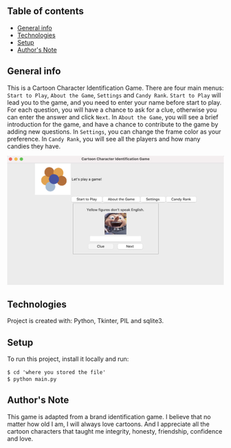


## Table of contents
* [General info](#general-info)
* [Technologies](#technologies)
* [Setup](#setup)
* [Author's Note](#note)

## General info
This is a Cartoon Character Identification Game. There are four main menus: `Start to Play`, `About the Game`, `Settings` and `Candy Rank`. `Start to Play` will lead you to the game, and you need to enter your name before start to play. For each question, you will have a chance to ask for a clue, otherwise you can enter the answer and click `Next`. In `About the Game`, you will see a brief introduction for the game, and have a chance to contribute to the game by adding new questions. In `Settings`, you can change the frame color as your preference. In `Candy Rank`, you will see all the players and how many candies they have.


![looklike](./images/looklike.png)

## Technologies
Project is created with: Python, Tkinter, PIL and sqlite3.

## Setup
To run this project, install it locally and run:

```
$ cd 'where you stored the file'
$ python main.py
```
## Author's Note

This game is adapted from a brand identification game. I believe that no matter how old I am, I will always love cartoons. And I appreciate all the cartoon characters that taught me integrity, honesty, friendship, confidence and love.

